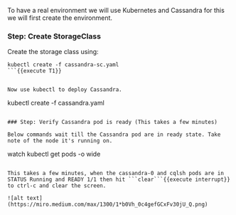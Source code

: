 
To have a real environment we will use Kubernetes and Cassandra for this we will first create the environment.


### Step: Create StorageClass

Create the storage class using:
```
kubectl create -f cassandra-sc.yaml
```{{execute T1}}


Now use kubectl to deploy Cassandra.
```
kubectl create -f cassandra.yaml
```{{execute T1}}

### Step: Verify Cassandra pod is ready (This takes a few minutes)

Below commands wait till the Cassandra pod are in ready state. Take note of the node it's running on.
```
watch kubectl get pods  -o wide
```{{execute T1}}

This takes a few minutes, when the cassandra-0 and cqlsh pods are in STATUS Running and READY 1/1 then hit ```clear```{{execute interrupt}} to ctrl-c and clear the screen.

![alt text](https://miro.medium.com/max/1300/1*b0Vh_0c4gefGCxFv30jU_Q.png)


